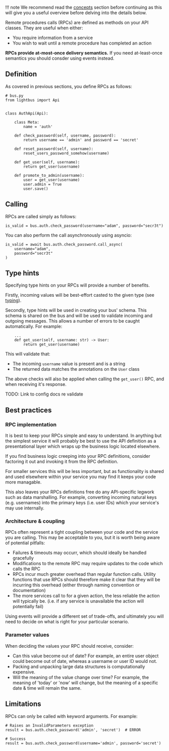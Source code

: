 !!! note
    We recommend read the [concepts](concepts.md) section before continuing
    as this will give you a useful overview before delving into the details
    below.

Remote procedures calls (RPCs) are defined as methods on your API
classes. They are useful when either:

* You require information from a service
* You wish to wait until a remote procedure has completed an action

**RPCs provide at-most-once delivery semantics.** If you need
at-least-once semantics you should consder using events instead.

## Definition

As covered in previous sections, you define RPCs as follows:

```python3
# bus.py
from lightbus import Api


class AuthApi(Api):

    class Meta:
        name = 'auth'

    def check_password(self, username, password):
        return username == 'admin' and password == 'secret'

    def reset_password(self, username):
        reset_users_password_somehow(username)

    def get_user(self, username):
        return get_user(username)

    def promote_to_admin(username):
        user = get_user(username)
        user.admin = True
        user.save()
```

## Calling

RPCs are called simply as follows:

```python3
is_valid = bus.auth.check_password(username="adam", password="secr3t")
```

You can also perform the call asynchronously using asyncio:

```python3
is_valid = await bus.auth.check_password.call_async(
    username="adam",
    password="secr3t"
)
```

## Type hints

Specifying type hints on your RPCs will provide a number of benefits.

Firstly, incoming values will be best-effort casted to the given type
(see [typing](typing.md)).

Secondly, type hints will be used in creating your bus' schema. This
schema is shared on the bus and will be used to validate incoming
and outgoing messages. This allows a number of errors to be caught
automatically. For example:

```python3
    ...
    def get_user(self, username: str) -> User:
        return get_user(username)
```

This will validate that:

* The incoming `username` value is present and is a string
* The returned data matches the annotations on the `User` class

The above checks will also be applied when calling the `get_user()`
RPC, and when receiving it's response.

TODO: Link to config docs re validate

## Best practices

### RPC implementation

It is best to keep your RPCs simple and easy to understand.
In anything but the simplest service it will probably be best to
use the API definition as a presentational layer which wraps up
the business logic located elsewhere.

If you find business logic creeping into your RPC definitions,
consider factoring it out and invoking it from the RPC definition.

For smaller services this will be less important, but as functionality
is shared and used elsewhere within your service you may find it keeps
your code more managable.

This also leaves your RPCs definitions free do any API-specific
legwork such as data marshalling. For example, converting incoming natural keys
(e.g. usernames) into the primary keys (i.e. user IDs) which your
service's may use internally.

### Architecture & coupling

RPCs often represent a tight coupling between your code and the
service you are calling. This may be acceptable to you, but it is
worth being aware of potential pitfalls:

* Failures & timeouts may occurr, which should ideally be
  handled gracefully
* Modifications to the remote RPC may require updates to the
  code which calls the RPC
* RPCs incur much greater overhead than regular function calls.
  Utility functions that use RPCs should therefore make it clear
  that they will be incurring this overhead (either through
  naming convention or documentation)
* The more services call to for a given action, the less
  reliable the action will typically be. (i.e. if any service is
  unavailable the action will potentially fail)

Using events will provide a different set of trade-offs, and
ultimately you will need to decide on what is right for
your particular scenario.

### Parameter values

When deciding the values your RPC should receive, consider:

* Can this value become out of date? For example, an entire user object
  could become out of date, whereas a username or user ID would not.
* Packing and unpacking large data structures is computationally expensive.
* Will the meaning of the value change over time? For example, the meaning of 'today' or
  'now' will change, but the meaning of a specific date & time will remain the same.

## Limitations

RPCs can only be called with keyword arguments. For example:

```python3
# Raises an InvalidParameters exception
result = bus.auth.check_password('admin', 'secret')  # ERROR

# Success
result = bus.auth.check_password(username='admin', password='secret')
```

